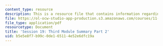 ```yaml
---
content_type: resource
description: This is a resource file that contains information regarding session 19.
file: https://ol-ocw-studio-app-production.s3.amazonaws.com/courses/11-s945-urbanizing-china-a-reflective-dialogue-fall-2013/b5e5e8f7b99c0de165114e52e6dfc19a_MIT11_S945F13_Session19.pdf
file_type: application/pdf
resourcetype: Document
title: 'Session 19: Third Module Summary Part 2'
uid: b5e5e8f7-b99c-0de1-6511-4e52e6dfc19a
---
```

